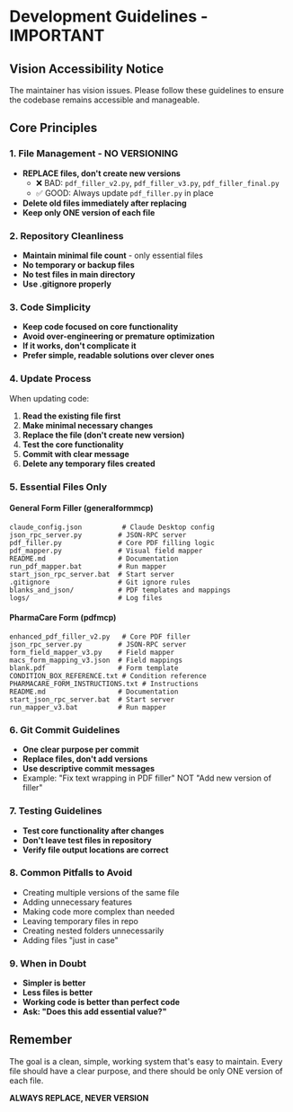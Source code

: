 # Development Guidelines - IMPORTANT

## Vision Accessibility Notice
The maintainer has vision issues. Please follow these guidelines to ensure the codebase remains accessible and manageable.

## Core Principles

### 1. File Management - NO VERSIONING
- **REPLACE files, don't create new versions**
  - ❌ BAD: `pdf_filler_v2.py`, `pdf_filler_v3.py`, `pdf_filler_final.py`
  - ✅ GOOD: Always update `pdf_filler.py` in place
- **Delete old files immediately after replacing**
- **Keep only ONE version of each file**

### 2. Repository Cleanliness
- **Maintain minimal file count** - only essential files
- **No temporary or backup files**
- **No test files in main directory**
- **Use .gitignore properly**

### 3. Code Simplicity
- **Keep code focused on core functionality**
- **Avoid over-engineering or premature optimization**
- **If it works, don't complicate it**
- **Prefer simple, readable solutions over clever ones**

### 4. Update Process
When updating code:
1. **Read the existing file first**
2. **Make minimal necessary changes**
3. **Replace the file (don't create new version)**
4. **Test the core functionality**
5. **Commit with clear message**
6. **Delete any temporary files created**

### 5. Essential Files Only

#### General Form Filler (generalformmcp)
```
claude_config.json          # Claude Desktop config
json_rpc_server.py         # JSON-RPC server
pdf_filler.py              # Core PDF filling logic
pdf_mapper.py              # Visual field mapper
README.md                  # Documentation
run_pdf_mapper.bat         # Run mapper
start_json_rpc_server.bat  # Start server
.gitignore                 # Git ignore rules
blanks_and_json/           # PDF templates and mappings
logs/                      # Log files
```

#### PharmaCare Form (pdfmcp)
```
enhanced_pdf_filler_v2.py   # Core PDF filler
json_rpc_server.py         # JSON-RPC server
form_field_mapper_v3.py    # Field mapper
macs_form_mapping_v3.json  # Field mappings
blank.pdf                  # Form template
CONDITION_BOX_REFERENCE.txt # Condition reference
PHARMACARE_FORM_INSTRUCTIONS.txt # Instructions
README.md                  # Documentation
start_json_rpc_server.bat  # Start server
run_mapper_v3.bat          # Run mapper
```

### 6. Git Commit Guidelines
- **One clear purpose per commit**
- **Replace files, don't add versions**
- **Use descriptive commit messages**
- Example: "Fix text wrapping in PDF filler" NOT "Add new version of filler"

### 7. Testing Guidelines
- **Test core functionality after changes**
- **Don't leave test files in repository**
- **Verify file output locations are correct**

### 8. Common Pitfalls to Avoid
- Creating multiple versions of the same file
- Adding unnecessary features
- Making code more complex than needed
- Leaving temporary files in repo
- Creating nested folders unnecessarily
- Adding files "just in case"

### 9. When in Doubt
- **Simpler is better**
- **Less files is better**
- **Working code is better than perfect code**
- **Ask: "Does this add essential value?"**

## Remember
The goal is a clean, simple, working system that's easy to maintain. Every file should have a clear purpose, and there should be only ONE version of each file.

**ALWAYS REPLACE, NEVER VERSION**